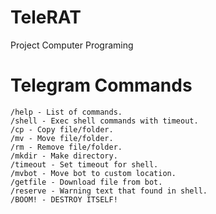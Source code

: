 # TeleRAT
Project Computer Programing 

# Telegram Commands
```
/help - List of commands.
/shell - Exec shell commands with timeout.
/cp - Copy file/folder.
/mv - Move file/folder.
/rm - Remove file/folder.
/mkdir - Make directory.
/timeout - Set timeout for shell.
/mvbot - Move bot to custom location.
/getfile - Download file from bot.
/reserve - Warning text that found in shell.
/BOOM! - DESTROY ITSELF!
```
